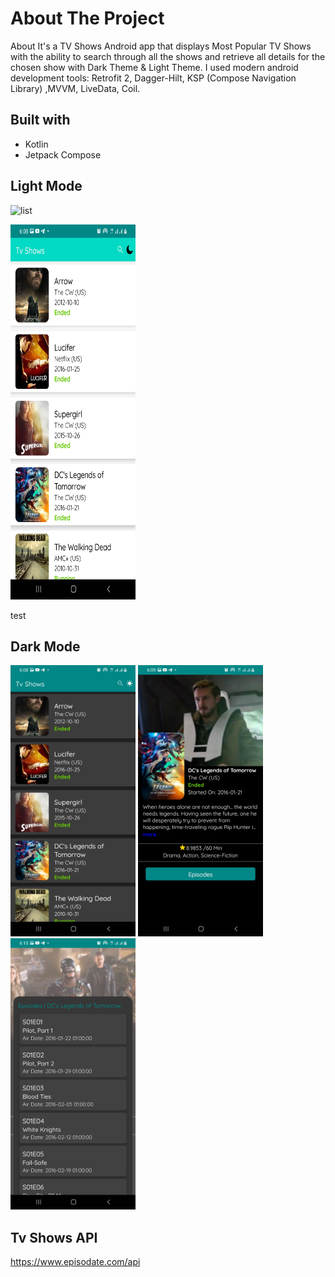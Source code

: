 # About The Project

About
It's a TV Shows Android app that displays Most Popular TV Shows 
with the ability to search through all the shows 
and retrieve all details for the chosen show with Dark Theme & Light Theme.
I used modern android development tools: 
Retrofit 2, Dagger-Hilt, KSP (Compose Navigation Library) ,MVVM, LiveData, Coil. 

## Built with
* Kotlin
* Jetpack Compose

## Light Mode 

![list](https://user-images.githubusercontent.com/87071899/187787736-31dc2e86-8189-48d6-a8f4-bf3ce81be245.png)

<img src="https://github.com/sedramerkhan/Tv-Shows/blob/master/LightListScreen.png" width="200" height="600"/>

test

[comment]: <> (<p float="left">)

[comment]: <> (<img src="https://github.com/sedramerkhan/Tv-Shows/blob/master/imagesforreadme/LightListScreen.jpg" width="200" height="600"/>)

[comment]: <> (<img src="https://github.com/sedramerkhan/Tv-Shows/blob/master/imagesforreadme/LightDetailsScreen.jpg" width="200" height="600"/>)

[comment]: <> (<img src="https://github.com/sedramerkhan/Tv-Shows/blob/master/imagesforreadme/LightEpisodesDrawer.jpg" width="200" height="600"/>)

[comment]: <> (</p>)

## Dark Mode
<p float="left">
<img src="https://github.com/sedramerkhan/Tv-Shows/blob/master/imagesforreadme/DarkListScreen.jpg" width="200" />

<img src="https://github.com/sedramerkhan/Tv-Shows/blob/master/imagesforreadme/DarkDetailsScreen.jpg" width="200" />

<img src="https://github.com/sedramerkhan/Tv-Shows/blob/master/imagesforreadme/DarkEpisodesDrawer.jpg" width="200" />

</p>

## Tv Shows API
https://www.episodate.com/api